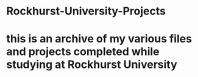 # Rockhurst-University-Projects
# this is an archive of my various files and projects completed while studying at Rockhurst University
